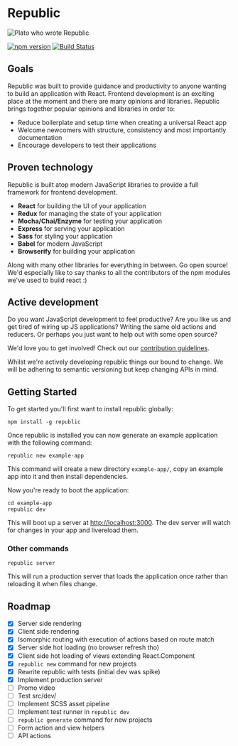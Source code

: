 # Republic

![Plato who wrote Republic](https://upload.wikimedia.org/wikipedia/commons/4/4a/Plato-raphael.jpg)

[![npm version](https://badge.fury.io/js/republic.svg)](https://badge.fury.io/js/republic)
[![Build Status](https://travis-ci.org/lukemorton/republic.svg?branch=master)](https://travis-ci.org/lukemorton/republic)

## Goals

Republic was built to provide guidance and productivity to anyone wanting to build an application with React. Frontend development is an exciting place at the moment and there are many opinions and libraries. Republic brings together popular opinions and libraries in order to:

- Reduce boilerplate and setup time when creating a universal React app
- Welcome newcomers with structure, consistency and most importantly documentation
- Encourage developers to test their applications

## Proven technology

Republic is built atop modern JavaScript libraries to provide a full framework for frontend development.

- **React** for building the UI of your application
- **Redux** for managing the state of your application
- **Mocha/Chai/Enzyme** for testing your application
- **Express** for serving your application
- **Sass** for styling your application
- **Babel** for modern JavaScript
- **Browserify** for building your application

Along with many other libraries for everything in between. Go open source! We'd especially like to say thanks to all the contributors of the npm modules we've used to build react :)

## Active development

Do you want JavaScript development to feel productive? Are you like us and get tired of wiring up JS applications? Writing the same old actions and reducers. Or perhaps you just want to help out with some open source?

We'd love you to get involved! Check out our [contribution guidelines](docs/contributing.md).

Whilst we're actively developing republic things our bound to change. We will be adhering to semantic versioning but keep changing APIs in mind.

## Getting Started

To get started you'll first want to install republic globally:

```
npm install -g republic
```

Once republic is installed you can now generate an example application with the
following command:

```
republic new example-app
```

This command will create a new directory `example-app/`, copy an example app
into it and then install dependencies.

Now you're ready to boot the application:

```
cd example-app
republic dev
```

This will boot up a server at [http://localhost:3000](http://localhost:3000).
The dev server will watch for changes in your app and livereload them.

### Other commands

```
republic server
```

This will run a production server that loads the application once rather than
reloading it when files change.


## Roadmap

 - [x] Server side rendering
 - [x] Client side rendering
 - [x] Isomorphic routing with execution of actions based on route match
 - [x] Server side hot loading (no browser refresh tho)
 - [x] Client side hot loading of views extending React.Component
 - [x] `republic new` command for new projects
 - [x] Rewrite republic with tests (initial dev was spike)
 - [x] Implement production server
 - [ ] Promo video
 - [ ] Test src/dev/
 - [ ] Implement SCSS asset pipeline
 - [ ] Implement test runner in `republic dev`
 - [ ] `republic generate` command for new projects
 - [ ] Form action and view helpers
 - [ ] API actions
